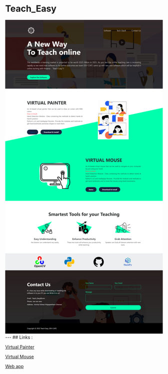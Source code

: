# Teach_Easy
<img src="images/Teach-Easy.png" />
---
## Links :

[Virtual Painter](https://github.com/Paritosh-J/virtual-painter.git)

[Virtual Mouse](https://github.com/rishabh1402/Virtual_Mouse)

[Web app](https://github.com/Jaswanth1410/Teach_Easy)
